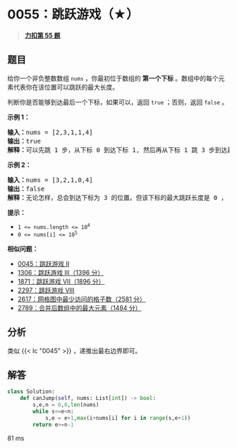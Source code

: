 # 0055：跳跃游戏（★）


> <u>**[力扣第 55 题](https://leetcode.cn/problems/jump-game/)**</u>

## 题目

<p>给你一个非负整数数组 <code>nums</code> ，你最初位于数组的 <strong>第一个下标</strong> 。数组中的每个元素代表你在该位置可以跳跃的最大长度。</p>

<p>判断你是否能够到达最后一个下标，如果可以，返回 <code>true</code> ；否则，返回 <code>false</code> 。</p>



<p><strong>示例 1：</strong></p>

<pre>
<strong>输入：</strong>nums = [2,3,1,1,4]
<strong>输出：</strong>true
<strong>解释：</strong>可以先跳 1 步，从下标 0 到达下标 1, 然后再从下标 1 跳 3 步到达最后一个下标。
</pre>

<p><strong>示例 2：</strong></p>

<pre>
<strong>输入：</strong>nums = [3,2,1,0,4]
<strong>输出：</strong>false
<strong>解释：</strong>无论怎样，总会到达下标为 3 的位置。但该下标的最大跳跃长度是 0 ， 所以永远不可能到达最后一个下标。
</pre>



<p><strong>提示：</strong></p>

<ul>
<li><code>1 &lt;= nums.length &lt;= 10<sup>4</sup></code></li>
<li><code>0 &lt;= nums[i] &lt;= 10<sup>5</sup></code></li>
</ul>


**相似问题：**
- [0045：跳跃游戏 II](/leetcode/0045)
- [1306：跳跃游戏 III（1396 分）](/leetcode/1306)
- [1871：跳跃游戏 VII（1896 分）](/leetcode/1871)
- [2297：跳跃游戏 VIII](/leetcode/2297)
- [2617：网格图中最少访问的格子数（2581 分）](/leetcode/2617)
- [2789：合并后数组中的最大元素（1484 分）](/leetcode/2789)


## 分析

类似 {{< lc "0045" >}} ，递推出最右边界即可。

## 解答

```python
class Solution:
    def canJump(self, nums: List[int]) -> bool:
        s,e,n = 0,0,len(nums)
        while s<=e<n:
            s,e = e+1,max(i+nums[i] for i in range(s,e+1))
        return e>=n-1
```
81 ms
